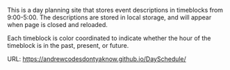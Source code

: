 This is a day planning site that stores event descriptions in timeblocks from 9:00-5:00. The descriptions are stored in local storage, and will appear when page is closed and reloaded.

Each timeblock is color coordinated to indicate whether the hour of the timeblock is in the past, present, or future. 

URL:  https://andrewcodesdontyaknow.github.io/DaySchedule/

